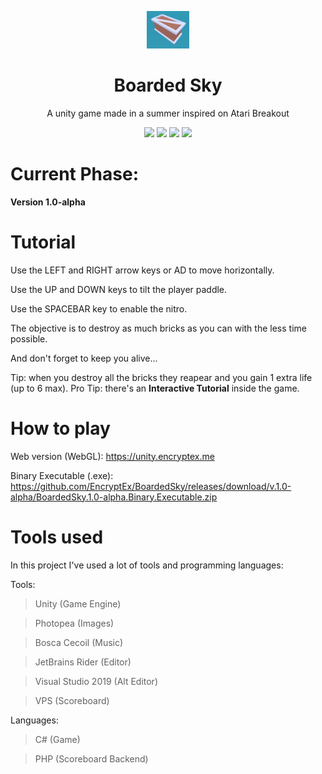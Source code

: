 <p align="center"><a href="#"><img src="./Arcade/Assets/Images/icon.png" alt="" height="60"/></a></p>
<h1 align="center">Boarded Sky</h1>
<p align="center">A unity game made in a summer inspired on Atari Breakout</p>
<p align="center">
	<img src="https://img.shields.io/github/v/release/EncryptEx/BoardedSky?include_prereleases"/>
	<img src="https://img.shields.io/github/repo-size/EncryptEx/BoardedSky"/>
	<img src="https://img.shields.io/github/last-commit/EncryptEx/BoardedSky"/>
  <img src="https://img.shields.io/github/downloads/EncryptEx/BoardedSky/total"/>
</p>

# Current Phase:
**Version 1.0-alpha**

# Tutorial
Use the LEFT and RIGHT arrow keys or AD to move horizontally. 

Use the UP and DOWN keys to tilt the player paddle. 

Use the SPACEBAR key to enable the nitro.

The objective is to destroy as much bricks as you can with the less time possible. 

And don't forget to keep you alive... 

Tip: when you destroy all the bricks they reapear and you gain 1 extra life (up to 6 max).
Pro Tip: there's an **Interactive Tutorial** inside the game.

# How to play
Web version (WebGL): https://unity.encryptex.me

Binary Executable (.exe): https://github.com/EncryptEx/BoardedSky/releases/download/v.1.0-alpha/BoardedSky.1.0-alpha.Binary.Executable.zip


# Tools used
In this project I've used a lot of tools and programming languages:

Tools:
> Unity (Game Engine)

> Photopea (Images)

> Bosca Cecoil (Music)

> JetBrains Rider (Editor)

> Visual Studio 2019 (Alt Editor)

> VPS (Scoreboard)


Languages:
> C# (Game)

> PHP (Scoreboard Backend)

